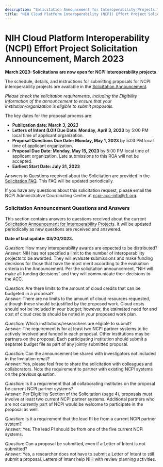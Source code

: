 ```yaml
---
description: "Solicitation Announcement for Interoperability Projects."
title: "NIH Cloud Platform Interoperability (NCPI) Effort Project Solicitation Announcements"
---
```


# NIH Cloud Platform Interoperability (NCPI) Effort Project Solicitation Announcement, March 2023

**March 2023: Solicitations are now open for NCPI interoperability projects.**

<p>The schedule, details, and instructions for submitting proposals for NCPI interoperability projects are available in the <a href="./downloads/2023_InteropProjectsSolicitation_v4.pdf" target="_blank">Solicitation Announcement</a>.</p>

*Please check the solicitation requirements, including the Eligibility Information of the announcement to ensure that your institution/organization is eligible to submit proposals.*

The key dates for the proposal process are:

- **Publication date: March 3, 2023**
- **Letters of Intent (LOI) Due Date: Monday, April 3, 2023** by 5:00 PM local time of applicant organization.
- **Proposal Questions Due Date: Monday, May 1, 2023** by 5:00 PM local time of applicant organization.
- **Proposal Due Date: Monday, May 15, 2023** by 5:00 PM local time of applicant organization. Late submissions to this ROA will not be accepted.
- **Earliest Start Date: July 31, 2023**

Answers to Questions received about the Solicitation are provided in the [Solicitation FAQ](#/ncpi/solicitation-announcements#solicitation-announcement-questions-and-answers). This FAQ will be updated periodically.

If you have any questions about this solicitation request, please email the NCPI Administrative Coordinating Center at [ncpi-acc-info@rti.org](mailto:ncpi-acc-info@rti.org?subject=NCPI%20Solicitation%20Announcement%20Question).

### Solicitation Announcement Questions and Answers

This section contains answers to questions received about the current [Solicitation Announcement for Interoperability Projects](/ncpi/solicitation-announcements#ncpi-interoperability-project-solicitation-announcement-march-2023). It will be updated periodically as new questions are received and answered.

**Date of last update: 03/20/2023.**

*Question*: How many interoperability awards are expected to be distributed?\
*Answer*: NIH has not specified a limit to the number of interoperability projects to be awarded. They will evaluate submissions and make funding decisions for those that have the most merit according to the evaluation criteria in the Announcement. Per the solicitation announcement, “NIH will make all funding decisions” and they will communicate their decisions to the ACC.

*Question*: Are there limits to the amount of cloud credits that can be budgeted in a proposal?\
*Answer*: There are no limits to the amount of cloud resources requested, although these should be justified by the proposed work.  Cloud costs should not be included in your budget; however, the estimated need for and cost of cloud credits should be noted in your proposed work plan.

*Question*: Which institutions/researchers are eligible to submit?\
*Answer*: The requirement is for at least two NCPI partner systems to be actively involved and funded in each proposal.  Other institutions may be partners on the proposal. Each participating institution should submit a separate budget file as part of any jointly submitted proposal.

*Question*: Can the announcement be shared with investigators not included in the Invitation email?\
*Answer*: Yes, please feel free to share the solicitation with colleagues and collaborators. Note the requirement to partner with existing NCPI systems on the previous question.  

*Question*: Is it a requirement that all collaborating institutes on the proposal be current NCPI partner systems?\
*Answer*: Per Eligibility Section of the Solicitation (page 4), proposals must involve at least two current NCPI partner systems. Additional partners who are not currently part of NCPI would be welcome to participate in the proposal as well.

*Question*: Is it a requirement that the lead PI be from a current NCPI partner system?\
*Answer*: Yes. The lead PI should be from one of the five current NCPI systems.

*Question*: Can a proposal be submitted, even if a Letter of Intent is not submitted?\
*Answer*: Yes, a researcher does not have to submit a Letter of Intent to still submit a proposal. Letters of Intent help NIH with review planning activities.
